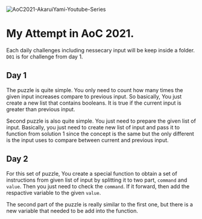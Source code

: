 ![AoC2021-AkaruiYami-Youtube-Series](https://scontent.fkul3-2.fna.fbcdn.net/v/t39.30808-6/263090987_198128025857818_3390643286314791789_n.png?_nc_cat=102&ccb=1-5&_nc_sid=730e14&_nc_ohc=3gk1fwzU_7gAX9fwoDe&tn=ltBEoBUIPQB7JKmb&_nc_ht=scontent.fkul3-2.fna&oh=633fcbba405e269f2a256fafc51458ff&oe=61B3A0EA)

# My Attempt in AoC 2021.

Each daily challenges including nessecary input will be keep inside a folder.
`D01` is for challenge from day 1.

## Day 1
The puzzle is quite simple. You only need to count how many times the given input increases compare to previous input. So basically, You just create a new list that contains booleans. It is true if the current input is greater than previous input.

Second puzzle is also quite simple. You just need to prepare the given list of input. Basically, you just need to create new list of input and pass it to function from solution 1 since the concept is the same but the only different is the input uses to compare between current and previous input.

## Day 2
For this set of puzzle, You create a special function to obtain a set of instructions from given list of input by splitting it to two part, `command` and `value`. Then you just need to check the `command`. If it forward, then add the respactive variable to the given `value`.

The second part of the puzzle is really similar to the first one, but there is a new variable that needed to be add into the function.
